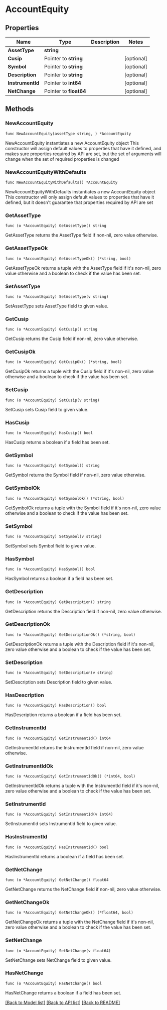 # AccountEquity

## Properties

Name | Type | Description | Notes
------------ | ------------- | ------------- | -------------
**AssetType** | **string** |  | 
**Cusip** | Pointer to **string** |  | [optional] 
**Symbol** | Pointer to **string** |  | [optional] 
**Description** | Pointer to **string** |  | [optional] 
**InstrumentId** | Pointer to **int64** |  | [optional] 
**NetChange** | Pointer to **float64** |  | [optional] 

## Methods

### NewAccountEquity

`func NewAccountEquity(assetType string, ) *AccountEquity`

NewAccountEquity instantiates a new AccountEquity object
This constructor will assign default values to properties that have it defined,
and makes sure properties required by API are set, but the set of arguments
will change when the set of required properties is changed

### NewAccountEquityWithDefaults

`func NewAccountEquityWithDefaults() *AccountEquity`

NewAccountEquityWithDefaults instantiates a new AccountEquity object
This constructor will only assign default values to properties that have it defined,
but it doesn't guarantee that properties required by API are set

### GetAssetType

`func (o *AccountEquity) GetAssetType() string`

GetAssetType returns the AssetType field if non-nil, zero value otherwise.

### GetAssetTypeOk

`func (o *AccountEquity) GetAssetTypeOk() (*string, bool)`

GetAssetTypeOk returns a tuple with the AssetType field if it's non-nil, zero value otherwise
and a boolean to check if the value has been set.

### SetAssetType

`func (o *AccountEquity) SetAssetType(v string)`

SetAssetType sets AssetType field to given value.


### GetCusip

`func (o *AccountEquity) GetCusip() string`

GetCusip returns the Cusip field if non-nil, zero value otherwise.

### GetCusipOk

`func (o *AccountEquity) GetCusipOk() (*string, bool)`

GetCusipOk returns a tuple with the Cusip field if it's non-nil, zero value otherwise
and a boolean to check if the value has been set.

### SetCusip

`func (o *AccountEquity) SetCusip(v string)`

SetCusip sets Cusip field to given value.

### HasCusip

`func (o *AccountEquity) HasCusip() bool`

HasCusip returns a boolean if a field has been set.

### GetSymbol

`func (o *AccountEquity) GetSymbol() string`

GetSymbol returns the Symbol field if non-nil, zero value otherwise.

### GetSymbolOk

`func (o *AccountEquity) GetSymbolOk() (*string, bool)`

GetSymbolOk returns a tuple with the Symbol field if it's non-nil, zero value otherwise
and a boolean to check if the value has been set.

### SetSymbol

`func (o *AccountEquity) SetSymbol(v string)`

SetSymbol sets Symbol field to given value.

### HasSymbol

`func (o *AccountEquity) HasSymbol() bool`

HasSymbol returns a boolean if a field has been set.

### GetDescription

`func (o *AccountEquity) GetDescription() string`

GetDescription returns the Description field if non-nil, zero value otherwise.

### GetDescriptionOk

`func (o *AccountEquity) GetDescriptionOk() (*string, bool)`

GetDescriptionOk returns a tuple with the Description field if it's non-nil, zero value otherwise
and a boolean to check if the value has been set.

### SetDescription

`func (o *AccountEquity) SetDescription(v string)`

SetDescription sets Description field to given value.

### HasDescription

`func (o *AccountEquity) HasDescription() bool`

HasDescription returns a boolean if a field has been set.

### GetInstrumentId

`func (o *AccountEquity) GetInstrumentId() int64`

GetInstrumentId returns the InstrumentId field if non-nil, zero value otherwise.

### GetInstrumentIdOk

`func (o *AccountEquity) GetInstrumentIdOk() (*int64, bool)`

GetInstrumentIdOk returns a tuple with the InstrumentId field if it's non-nil, zero value otherwise
and a boolean to check if the value has been set.

### SetInstrumentId

`func (o *AccountEquity) SetInstrumentId(v int64)`

SetInstrumentId sets InstrumentId field to given value.

### HasInstrumentId

`func (o *AccountEquity) HasInstrumentId() bool`

HasInstrumentId returns a boolean if a field has been set.

### GetNetChange

`func (o *AccountEquity) GetNetChange() float64`

GetNetChange returns the NetChange field if non-nil, zero value otherwise.

### GetNetChangeOk

`func (o *AccountEquity) GetNetChangeOk() (*float64, bool)`

GetNetChangeOk returns a tuple with the NetChange field if it's non-nil, zero value otherwise
and a boolean to check if the value has been set.

### SetNetChange

`func (o *AccountEquity) SetNetChange(v float64)`

SetNetChange sets NetChange field to given value.

### HasNetChange

`func (o *AccountEquity) HasNetChange() bool`

HasNetChange returns a boolean if a field has been set.


[[Back to Model list]](../README.md#documentation-for-models) [[Back to API list]](../README.md#documentation-for-api-endpoints) [[Back to README]](../README.md)


